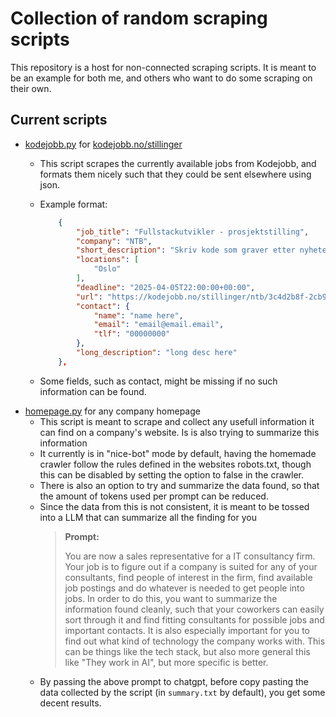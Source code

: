 # Collection of random scraping scripts

This repository is a host for non-connected scraping scripts. It is meant to be an example for both me, and others who want to do some scraping on their own.

## Current scripts

- [kodejobb.py](kodejobb.py) for [kodejobb.no/stillinger](https://kodejobb.no/stillinger)
  - This script scrapes the currently available jobs from Kodejobb, and formats them nicely such that they could be sent elsewhere using json.
  - Example format:

    ```json
        {
            "job_title": "Fullstackutvikler - prosjektstilling",
            "company": "NTB",
            "short_description": "Skriv kode som graver etter nyheter – bli med og bygge KI-applikasjoner for automatisert journalistikk",
            "locations": [
                "Oslo"
            ],
            "deadline": "2025-04-05T22:00:00+00:00",
            "url": "https://kodejobb.no/stillinger/ntb/3c4d2b8f-2cb9-4a12-8fc9-0aea031caadc",
            "contact": {
                "name": "name here",
                "email": "email@email.email",
                "tlf": "00000000"
            },
            "long_description": "long desc here"
        },
    ```

  - Some fields, such as contact, might be missing if no such information can be found.
- [homepage.py](homepage/homepage.py) for any company homepage
  - This script is meant to scrape and collect any usefull information it can find on a company's website. Is is also trying to summarize this information
  - It currently is in "nice-bot" mode by default, having the homemade crawler follow the rules defined in the websites robots.txt, though this can be disabled by setting the option to false in the crawler.
  - There is also an option to try and summarize the data found, so that the amount of tokens used per prompt can be reduced.
  - Since the data from this is not consistent, it is meant to be tossed into a LLM that can summarize all the finding for you
    > **Prompt:**
    >
    > You are now a sales representative for a IT consultancy firm. Your job is to figure out if a company is suited for any of your consultants, find people of interest in the firm, find available job postings and do whatever is needed to get people into jobs. In order to do this, you want to summarize the information found cleanly, such that your coworkers can easily sort through it and find fitting consultants for possible jobs and important contacts. It is also especially important for you to find out what kind of technology the company works with. This can be things like the tech stack, but also more general this like "They work in AI", but more specific is better.
  - By passing the above prompt to chatgpt, before copy pasting the data collected by the script (in `summary.txt` by default), you get some decent results.
